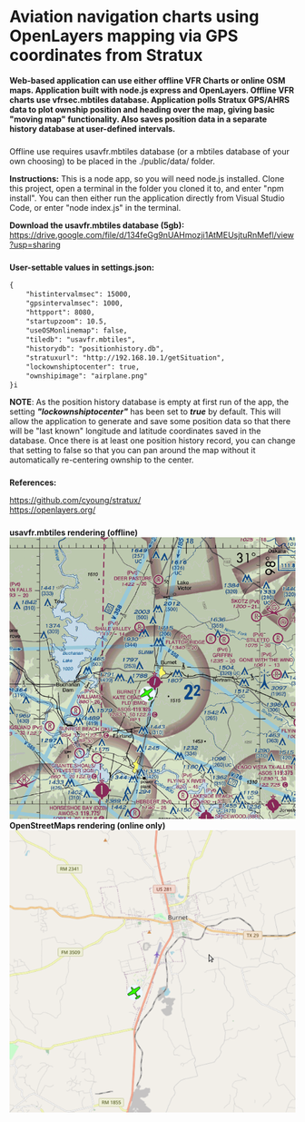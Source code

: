 # Aviation navigation charts using OpenLayers mapping via GPS coordinates from Stratux

**Web-based application can use either offline VFR Charts or online OSM maps. Application built with node.js express and OpenLayers. Offline VFR charts use vfrsec.mbtiles database. Application polls Stratux GPS/AHRS data to plot ownship position and heading over the map, giving basic "moving map" functionality. Also saves position data in a separate history database at user-defined intervals.**   

###
Offline use requires usavfr.mbtiles database (or a mbtiles database of your own choosing) to be placed in the ./public/data/ folder.

**Instructions:** This is a node app, so you will need node.js installed. Clone this project, open a terminal in the folder you cloned it to, and enter "npm install". You can then either run the application directly from Visual Studio Code, or enter "node index.js" in the terminal. 

**Download the usavfr.mbtiles database (5gb):** https://drive.google.com/file/d/134feGg9nUAHmozji1AtMEUsjtuRnMefl/view?usp=sharing

###
**User-settable values in settings.json:**
```
{
    "histintervalmsec": 15000,
    "gpsintervalmsec": 1000,
    "httpport": 8080,
    "startupzoom": 10.5,
    "useOSMonlinemap": false,
    "tiledb": "usavfr.mbtiles",
    "historydb": "positionhistory.db",
    "stratuxurl": "http://192.168.10.1/getSituation",
    "lockownshiptocenter": true,
    "ownshipimage": "airplane.png"
}i
```
**NOTE**: As the position history database is empty at first run of the app, the setting ***"lockownshiptocenter"*** has been set to ***true*** by default. This will allow the application to generate and save some position data so that there will be "last known" longitude and latitude coordinates saved in the database. Once there is at least one position history record, you can change that setting to false so that you can pan around the map without it automatically re-centering ownship to the center.       

###
**References:**

https://github.com/cyoung/stratux/    
https://openlayers.org/     

###
**usavfr.mbtiles rendering (offline)**  
![VFRCHART](./images/VFRCHT.png)  
**OpenStreetMaps rendering (online only)**  
![OSM](./images/OSM.png)
